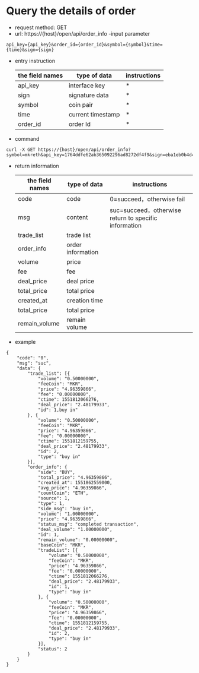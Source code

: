 # Query the details of order
- request method: GET
- url: https://{host}/open/api/order_info
-input parameter 
```
api_key={api_key}&order_id={order_id}&symbol={symbol}&time={time}&sign={sign}
```
- entry instruction

  | the field names | type of data | instructions |
  | --- | --- | --- |
  | api_key | interface key | * |
  | sign | signature data | * |
  | symbol | coin pair | * |
  | time | current timestamp | * |
  | order_id | order Id | * |

- command
```
curl -X GET https://{host}/open/api/order_info?symbol=mkreth&api_key=1764ddfe62ab365092296ad8272df4f9&sign=eba1eb0b4d499a2a030dcd22697a7a16&time=1554183546&order_id=1
```
- return information

    | the field names | type of data | instructions |
    | --- | --- | --- |
    | code | code | 0=succeed，otherwise fail |
    | msg | content | suc=succeed，otherwise return to specific information |
    | trade_list | trade list | &nbsp; |
    | order_info | order information | &nbsp; |
    | volume |price | &nbsp; |
    | fee | fee | &nbsp; |
    | deal_price | deal price | &nbsp; |
    | total_price | total price | &nbsp; |
    | created_at | creation time | &nbsp; |
    | total_price | total price | &nbsp; |
    | remain_volume | remain volume | &nbsp; |

- example
```
{
	"code": "0",
	"msg": "suc",
	"data": {
		"trade_list": [{
			"volume": "0.50000000",
			"feeCoin": "MKR",
			"price": "4.96359866",
			"fee": "0.00000000",
			"ctime": 1551812066276,
			"deal_price": "2.48179933",
			"id": 1,buy in"
		}, {
			"volume": "0.50000000",
			"feeCoin": "MKR",
			"price": "4.96359866",
			"fee": "0.00000000",
			"ctime": 1551812159755,
			"deal_price": "2.48179933",
			"id": 2,
			"type": "buy in"
		}],
		"order_info": {
			"side": "BUY",
			"total_price": "4.96359866",
			"created_at": 1551862559000,
			"avg_price": "4.96359866",
			"countCoin": "ETH",
			"source": 1,
			"type": 1,
			"side_msg": "buy in",
			"volume": "1.00000000",
			"price": "4.96359866",
			"status_msg": "completed transaction",
			"deal_volume": "1.00000000",
			"id": 1,
			"remain_volume": "0.00000000",
			"baseCoin": "MKR",
			"tradeList": [{
				"volume": "0.50000000",
				"feeCoin": "MKR",
				"price": "4.96359866",
				"fee": "0.00000000",
				"ctime": 1551812066276,
				"deal_price": "2.48179933",
				"id": 1,
				"type": "buy in"
			}, {
				"volume": "0.50000000",
				"feeCoin": "MKR",
				"price": "4.96359866",
				"fee": "0.00000000",
				"ctime": 1551812159755,
				"deal_price": "2.48179933",
				"id": 2,
				"type": "buy in"
			}],
			"status": 2
		}
	}
}
```
